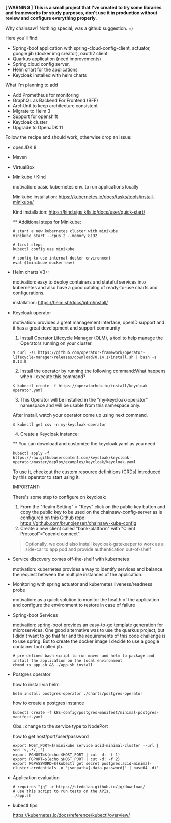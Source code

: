 **[ WARNING ] This is a small project that I've created to try some libraries and frameworks for study purposes, don't use it in production without review and configure everything properly**. 

Why chainsaw? Nothing special, was a github suggestion. =)

Here you'll find:

* Spring-boot application with spring-cloud-config-client, actuator, google jib (docker img creator), oauth2 client.
* Quarkus application (need improvements)
* Spring cloud config server.
* Helm chart for the applications
* Keycloak installed with helm charts

What I'm planning to add

* Add Prometheus for monitoring
* GraphQL as Backend For Frontend (BFF)
* ArchUnit to keep architecture consistent
* Migrate to Helm 3
* Support for openshift
* Keycloak cluster
* Upgrade to OpenJDK 11

Follow the recipe and should work, otherwise drop an issue:

* openJDK 8
* Maven
* VirtualBox

* Minikube / Kind

   motivation: basic kubernetes env. to run applications locally

  Minikube installation: 
  https://kubernetes.io/docs/tasks/tools/install-minikube/

  Kind installation:
  https://kind.sigs.k8s.io/docs/user/quick-start/
  
  ** Additional steps for Minikube:
  ```  
  # start a new kubernetes cluster with minikube
  minikube start --cpus 2 --memory 8192

  # first steps
  kubectl config use minikube

  # config to use internal docker environment
  eval $(minikube docker-env)

  ```

* Helm charts V3+:

   motivation: easy to deploy containers and stateful services into kubernetes and also have a good catalog of ready-to-use charts and configurations.

   installation:
   https://helm.sh/docs/intro/install/


* Keycloak operator

   motivation: provides a great management interface, openID support and it has a great development and support community

   
   1. Install Operator Lifecycle Manager (OLM), a tool to help manage the Operators running on your cluster.
   ```
   $ curl -sL https://github.com/operator-framework/operator-lifecycle-manager/releases/download/0.14.1/install.sh | bash -s 0.13.0
   ```
   2. Install the operator by running the following command:What happens when I execute this command?
   ```
   $ kubectl create -f https://operatorhub.io/install/keycloak-operator.yaml
   ```

   3. This Operator will be installed in the "my-keycloak-operator" namespace and will be usable from this namespace only.

   After install, watch your operator come up using next command.
   ```
   $ kubectl get csv -n my-keycloak-operator
   ```

   4. Create a Keycloak instance:
   
   ** You can download and customize the keycloak.yaml as you need.
   ```
   kubectl apply -f https://raw.githubusercontent.com/keycloak/keycloak-operator/master/deploy/examples/keycloak/keycloak.yaml
   ```

   To use it, checkout the custom resource definitions (CRDs) introduced by this operator to start using it.

   IMPORTANT:

   There's some step to configure on keycloak:

   1. From the "Realm Setting" > "Keys" click on the public key button and copy the public key to be used on the chainsaw-config-server
      as is configured on this Github repo: https://github.com/brunojensen/chainsaw-kube-config
   2. Create a new client called "bank-platform" with "Client Protocol"="openid connect".


   > Optionally, we could also install keycloak-gatekeeper to work as a side-car to app pod and provide authentication out-of-shelf


* Service discovery comes off-the-shelf with kubernetes

   motivation: kubernetes provides a way to identify services and balance the request between the multiple instances of the application.

* Monitoring with spring actuator and kubernetes liveness/readness probe

   motivation: as a quick solution to monitor the health of the application and configure the environment to restore in case of failure

* Spring-boot Services

   motivation: spring-boot provides an easy-to-go template generation for microservices. One good alternative was to use the quarkus project, but I didn't want to go that far and the requirements of this code challenge is to use spring. But to create the docker image I decide to use a google container tool called jib.

   ```
   # pre-defined bash script to run maven and helm to package and install the application on the local environment
   chmod +x app.sh && ./app.sh install

   ```
* Postgres operator 

  how to install via helm

  ```
  helm install postgres-operator ./charts/postgres-operator
  ```
  
  how to create a postgres instance

  ```
  kubectl create -f k8s-config/postgres-manifest/minimal-postgres-manifest.yaml
  ```
  
  Obs.: change to the service type to NodePort

  how to get host/port/user/password

  ```
  export HOST_PORT=$(minikube service acid-minimal-cluster --url | sed 's,.*/,,')
  export PGHOST=$(echo $HOST_PORT | cut -d: -f 1)
  export PGPORT=$(echo $HOST_PORT | cut -d: -f 2)
  export PGPASSWORD=$(kubectl get secret postgres.acid-minimal-cluster.credentials -o 'jsonpath={.data.password}' | base64 -d)'

  ```


* Application evaluation

   ```
   # requires "jq" -> https://stedolan.github.io/jq/download/
   # use this script to run tests on the APIs.
   ./app.sh

   ```

* kubectl tips:

   https://kubernetes.io/docs/reference/kubectl/overview/
   
